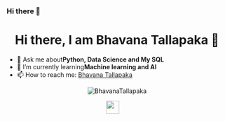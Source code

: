### Hi there 👋

<!--
**BhavanaTallapaka/BhavanaTallapaka** is a ✨ _special_ ✨ repository because its `README.md` (this file) appears on your GitHub profile.

Here are some ideas to get you started:

- 🔭 I’m currently working on ...
- 🌱 I’m currently learning ...
- 👯 I’m looking to collaborate on ...
- 🤔 I’m looking for help with ...
- 💬 Ask me about ...
- 📫 How to reach me: ...
- 😄 Pronouns: ...
- ⚡ Fun fact: ...
-->

<h1 align="center">Hi there, I am Bhavana Tallapaka 👋</h1>

- 💬 Ask me about<strong>Python, Data Science and My SQL </strong>
- 🌱 I’m currently learning<strong>Machine learning and AI </strong>
- 📫 How to reach me: <a href="https://www.linkedin.com/in/bhavana-tallapaka-078083240/" target="_blank">Bhavana Tallapaka</a>

<p align="center">
  <img src="https://github-readme-stats.vercel.app/api?username=BhavanaTallapaka&show_icons=true" alt="BhavanaTallapaka">
</p>

<p align="center">
  <a href="https://www.linkedin.com/in/bhavana-tallapaka-078083240/" target="_blank"><img src="https://cdn.jsdelivr.net/npm/simple-icons@3.0.1/icons/linkedin.svg" height="30" width="30"></a>
&nbsp;&nbsp;&nbsp;&nbsp;
</p>
